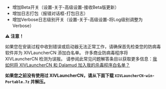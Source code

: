 * 增加Beta开关（设置-关于-高级设置-接收Beta版更新）
* 增加日志打包（报错对话框-打包日志）
* 增加Verbose日志级别开关（设置-关于-高级设置-将Log级别调整为Verbose）

**:warning: 注意！**

如果您在安装过程中收到错误或启动器无法正常工作，请确保首先检查您的防病毒软件并为 XIVLauncherCN 添加白名单。 许多商业防病毒程序将 XIVLauncherCN 检测为误报。 请参阅此常见问题解答条目以获取更多信息：[我如何将 XIVLauncherCN 和 Dalamud 加入我的杀毒程序白名单？](https://ottercorp.github.io/faq/xl_troubleshooting#q-%E5%A6%82%E4%BD%95%E5%B0%86-xivlauncher-%E5%92%8C-dalamud-%E5%8A%A0%E5%85%A5%E9%98%B2%E7%97%85%E6%AF%92%E7%99%BD%E5%90%8D%E5%8D%95%E4%BB%A5%E5%85%8D%E5%8F%97%E5%88%B0%E9%98%B2%E7%97%85%E6%AF%92%E8%BD%AF%E4%BB%B6%E7%9A%84%E5%B9%B2%E6%89%B0)

**如果您之前没有使用过 XIVLauncherCN，请从下面下载 ``XIVLauncherCN-win-Portable.7z`` 并解压。**
